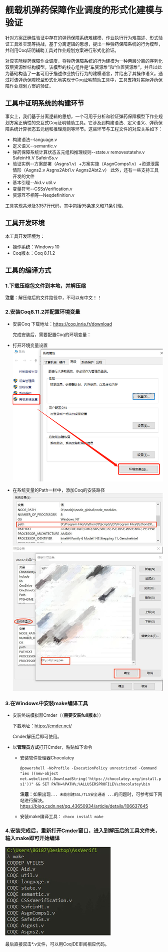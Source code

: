 # 舰载机弹药保障作业调度的形式化建模与验证
针对方案正确性验证中存在的弹药保障系统难建模、作业执行行为难描述、形式验证工具难实现等挑战，基于分离逻辑的思想，提出一种弹药保障系统的行为模型，并利用Coq证明辅助工具对作业规划方案进行形式化验证。

对应实际弹药保障作业调度，将弹药保障系统的行为建模为一种两层分离的序列化双层资源堆结构模型。该模型的核心组件是“车资源堆”和“位置资源堆”。并且以此为基础构造了一套可用于描述作业执行行为的建模语言，并给出了其操作语义。通过将该弹药保障模型形式化地实现于Coq证明辅助工具中，工具支持对实际弹药保障作业规划方案的验证。
## 工具中证明系统的构建环节
事实上，我们基于分离逻辑的思想，一个可用于分析和验证弹药保障模型下作业规划方案正确性的交互式Coq证明辅助工具。它涉及到构建语法、定义语义、弹药保障系统计算状态五元组和推理规则等环节。这些环节与工程文件的对应关系如下：
* 构建语法--language.v
* 定义语义--semantic.v
* 弹药保障系统计算状态五元组和推理规则--state.v removestatehv.v SafeinHt.V SafeinSs.v
* 验证实例--方案部署（Asgns1.v）+方案实施（AsgnComps1.v）+资源泄露情形（Asgns2.v Asgns2Abt1.v Asgns2Abt2.v）
此外，还有一些支持工具开发的文件
* 基本引理--Aid.v util.v
* 变量符号--CSSsVerification.v
* 资源互不相等--Neqdefinition.v

工具实现共涉及3357行代码，其中包括95条定义和71条引理。
## 工具开发环境
本工具开发环境为：
* 操作系统：Windows 10
* Coq版本：Coq 8.11.2
## 工具的编译方式
### 1.下载压缩包文件到本地，并解压缩
**注意**：解压缩后的文件路径中，不可以有中文！！
### 2.安装Coq8.11.2并配置环境变量
* 安装Coq
下载地址：https://coq.inria.fr/download

  完成安装后，需要配置Coq的环境变量：
* 打开环境变量设置
![image](./image/hjbl.png)
* 在系统变量的Path一栏中，添加Coq的安装路径
![image](./image/xtbl.jpg)
![image](./image/tjxtbl.jpg)
### 3.在Windows中安装make编译工具
* 安装终端模拟器Cmder（（**需要安装full版本**））

  下载地址：https://cmder.net/

  Cmder解压后即可使用。
* 以**管理员方式**打开Cmder，粘贴如下命令
  *  安装软件管理器Chocolatey

     `@powershell -NoProfile -ExecutionPolicy unrestricted -Command "iex ((new-object net.webclient).DownloadString('https://chocolatey.org/install.ps1'))" && SET PATH=%PATH%;%ALLUSERSPROFILE%\chocolatey\bin`

     **注意**：如果出现`... 未能创建SSL/TLS安全通道 ...`的问题时，可参考如下网站进行解决。 https://blog.csdn.net/qq_43650934/article/details/106637645

  * 安装make编译工具：
    `choco install make`
### 4.安装完成后，重新打开Cmder窗口，进入到解压后的工具文件夹，输入make即可开始编译
![image](./image/make.jpg)

最后直接双击*.v文件，可以用CoqIDE审阅相应代码。


